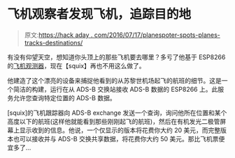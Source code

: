 # 飞机观察者发现飞机，追踪目的地

> 原文:[https://hack aday . com/2016/07/17/planespoter-spots-planes-tracks-destinations/](https://hackaday.com/2016/07/17/planespotter-spots-planes-tracks-destinations/)

有没有仰望天空，想知道你头顶上的那些飞机要去哪里？多亏了他基于 ESP8266 的[飞机观测器](http://blog.squix.org/2016/07/esp8266-based-plane-spotter-how-to.html)，现在【squix】再也不用这么做了。

他建造了这个漂亮的设备来捕捉他看到的从苏黎世机场起飞的航班的细节。这是一个简洁的构建，运行在从 ADS-B 交换站接收 ADS-B 数据的 ESP8266 上。此服务允许您查询特定位置的 ADS-B 数据。

[squix]的飞机跟踪器向 ADS-B exchange 发送一个查询，询问他所在位置和某个高度以下的航班(这样他就能看到那些刚刚起飞的航班)，然后在有机发光二极管屏幕上显示收到的信息。他说，一个仅显示的版本将花费你大约 20 美元，而完整版本也可以接收并与 ADS-B 交换共享数据，将花费你大约 50 美元。那比飞机票便宜多了…